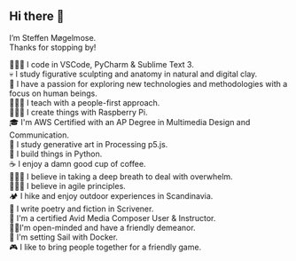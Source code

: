 ## Hi there 👋
I’m Steffen Møgelmose.\
Thanks for stopping by!

👨🏻‍💻 I code in VSCode, PyCharm & Sublime Text 3.\
💀 I study figurative sculpting and anatomy in natural and digital clay.\
🧠 I have a passion for exploring new technologies and methodologies with a focus on human beings.\
👨🏻‍🏫 I teach with a people-first approach.\
👨🏻‍🏭 I create things with Raspberry Pi.\
🎓 I'm AWS Certified with an AP Degree in Multimedia Design and Communication.\
🦄 I study generative art in Processing p5.js.\
🐍 I build things in Python.\
☕️ I enjoy a damn good cup of coffee.\
🧘🏻‍♂️ I believe in taking a deep breath to deal with overwhelm.\
🧗🏻‍♂️ I believe in agile principles.\
🏕 I hike and enjoy outdoor experiences in Scandinavia.\
📝 I write poetry and fiction in Scrivener.\
🎥 I'm a certified Avid Media Composer User & Instructor.\
🧔🏻‍ I'm open-minded and have a friendly demeanor.\
🐳 I'm setting Sail with Docker.\
🎮 I like to bring people together for a friendly game.

<!--
**smogelmose/smogelmose** is a ✨ _special_ ✨ repository because its `README.md` (this file) appears on your GitHub profile.

Here are some ideas to get you started:

- 🔭 I’m currently working on ...
- 🌱 I’m currently learning ...
- 👯 I’m looking to collaborate on ...
- 🤔 I’m looking for help with ...
- 💬 Ask me about ...
- 📫 How to reach me: ...
- 😄 Pronouns: ...
- ⚡ Fun fact: ...
-->
